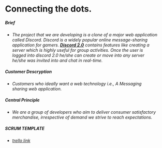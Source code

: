 # **Connecting the dots.**

##### **Brief**
* *The project that we are developing is a clone of a major web application called Discord. Discord is a widely popular online message-sharing application for gamers. [**Discord 2.0**](https://github.com/thegoldenmule/csci-5030/blob/main/notes/briefs/discord.md) contains features like creating a server which is highly useful for group activities. Once the user is logged into discord 2.0 he/she can create or move into any server he/she was invited into and chat in real-time.* 

##### **Customer Descryption**
* *Customers who ideally want a web technology i.e.,  A Messaging sharing web application.*

##### **Central Principle**
* *We are a group of developers who aim to deliver consumer satisfactory merchandise, irrespective of demand we strive to reach expectations.*

##### **SCRUM TEMPLATE**
*  [*trello link*](https://trello.com/b/TJ5RPlw2/scrum-template)
